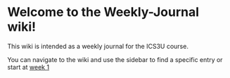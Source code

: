 # Welcome to the Weekly-Journal wiki!
This wiki is intended as a weekly journal for the ICS3U course.

You can navigate to the wiki and use the sidebar to find a specific entry or start at [week 1](https://github.com/WhyNot180/Weekly-Journal/wiki/Week-1)
